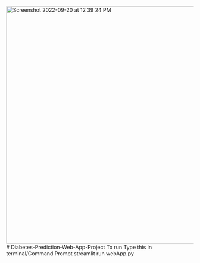 <img width="641" alt="Screenshot 2022-09-20 at 12 39 24 PM" src="https://user-images.githubusercontent.com/88283732/191191137-85b37c0a-7be0-438a-84a3-cb11a6491b70.png">
# Diabetes-Prediction-Web-App-Project
To run Type this in  terminal/Command Prompt streamlit run webApp.py

